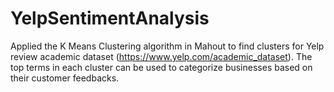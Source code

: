 # YelpSentimentAnalysis
Applied the K Means Clustering algorithm in Mahout to find clusters for Yelp review academic dataset (https://www.yelp.com/academic_dataset). The top terms in each cluster can be used to categorize businesses based on their customer feedbacks.
